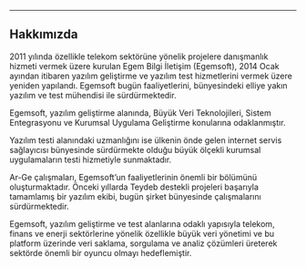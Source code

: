 - - -
## Hakkımızda

2011 yılında özellikle telekom sektörüne yönelik projelere danışmanlık hizmeti vermek üzere kurulan Egem Bilgi İletişim (Egemsoft), 2014 Ocak ayından itibaren yazılım geliştirme ve yazılım test hizmetlerini vermek üzere yeniden yapılandı. Egemsoft bugün faaliyetlerini, bünyesindeki elliye yakın yazılım ve test mühendisi ile sürdürmektedir.


Egemsoft, yazılım geliştirme alanında, Büyük Veri Teknolojileri, Sistem Entegrasyonu ve Kurumsal Uygulama Geliştirme konularına odaklanmıştır.


Yazılım testi alanındaki uzmanlığını ise ülkenin önde gelen internet servis sağlayıcısı bünyesinde sürdürmekte olduğu büyük ölçekli kurumsal uygulamaların testi hizmetiyle sunmaktadır.


Ar-Ge çalışmaları, Egemsoft’un faaliyetlerinin önemli bir bölümünü oluşturmaktadır. Önceki yıllarda Teydeb destekli projeleri başarıyla tamamlamış bir yazılım ekibi, bugün şirket bünyesinde çalışmalarını sürdürmektedir. 


Egemsoft, yazılım geliştirme ve test alanlarına odaklı yapısıyla telekom, finans ve enerji sektörlerine yönelik özellikle büyük veri yönetimi ve bu platform üzerinde veri saklama, sorgulama ve analiz çözümleri üreterek sektörde önemli bir oyuncu olmayı hedeflemiştir.
